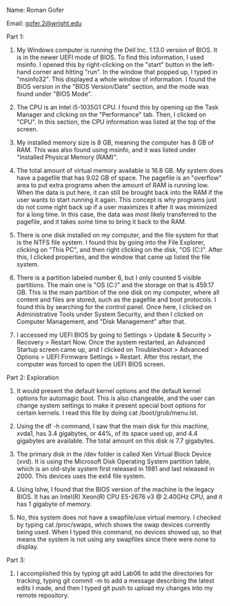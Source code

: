 Name: Roman Gofer

Email: gofer.2@wright.edu

Part 1:

1. My Windows computer is running the Dell Inc. 1.13.0 version of BIOS. It is in the newer UEFI mode of BIOS. To find this information, I used msinfo. I opened this by right-clicking on the "start" button in the left-hand corner and hitting "run". In the window that popped up, I typed in "msinfo32". This displayed a whole window of information. I found the BIOS version in the "BIOS Version/Date" section, and the mode was found under "BIOS Mode".

2. The CPU is an Intel i5-1035G1 CPU. I found this by opening up the Task Manager and clicking on the "Performance" tab. Then, I clicked on "CPU". In this section, the CPU information was listed at the top of the screen.

3. My installed memory size is 8 GB, meaning the computer has 8 GB of RAM. This was also found using msinfo, and it was listed under "Installed Physical Memory (RAM)".

4. The total amount of virtual memory available is 16.8 GB. My system does have a pagefile that has 9.02 GB of space. The pagefile is an "overflow" area to put extra programs when the amount of RAM is running low. When the data is put here, it can still be brought back into the RAM if the user wants to start running it again. This concept is why programs just do not come right back up if a user maximizes it after it was minimized for a long time. In this case, the data was most likely transferred to the pagefile, and it takes some time to bring it back to the RAM.

5. There is one disk installed on my computer, and the file system for that is the NTFS file system. I found this by going into the File Explorer, clicking on "This PC", and then right clicking on the disk, "OS (C:)". After this, I clicked properties, and the window that came up listed the file system.

6. There is a partition labeled number 6, but I only counted 5 visible partitions. The main one is "OS (C:)" and the storage on that is 459.17 GB. This is the main partition of the one disk on my computer, where all content and files are stored, such as the pagefile and boot protocols. I found this by searching for the control panel. Once here, I clicked on Administrative Tools under System Security, and then I clicked on Computer Management, and "Disk Management" after that.

7. I accessed my UEFI BIOS by going to Settings > Update & Security > Recovery > Restart Now. Once the system restarted, an Advanced Startup screen came up, and I clicked on Troubleshoot > Advanced Options > UEFI Firmware Settings > Restart. After this restart, the computer was forced to open the UEFI BIOS screen.

Part 2: Exploration

1. It would present the default kernel options and the default kernel options for automagic boot. This is also changeable, and the user can change system settings to make it present special boot options for certain kernels. I read this file by doing cat /boot/grub/menu.lst.

2. Using the df -h command, I saw that the main disk for this machine, xvda1, has 3.4 gigabytes, or 44%, of its space used up, and 4.4 gigabytes are available. The total amount on this disk is 7.7 gigabytes.

3. The primary disk in the /dev folder is called Xen Virtual Block Device (xvd). It is using the Microsoft Disk Operating System partition table, which is an old-style system first released in 1981 and last released in 2000. This devices uses the ext4 file system.

4. Using lshw, I found that the BIOS version of the machine is the legacy BIOS. It has an Intel(R) Xeon(R) CPU E5-2676 v3 @ 2.40GHz CPU, and it has 1 gigabyte of memory.

5. No, this system does not have a swapfile/use virtual memory. I checked by typing cat /proc/swaps, which shows the swap devices currently being used. When I typed this command, no devices showed up, so that means the system is not using any swapfiles since there were none to display.

Part 3:

1. I accomplished this by typing git add Lab06 to add the directories for tracking, typing git commit -m to add a message describing the latest edits I made, and then I typed git push to upload my changes into my remote repository.


